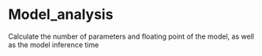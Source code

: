# Model_analysis
Calculate the number of parameters and floating point of the model, as well as the model inference time
